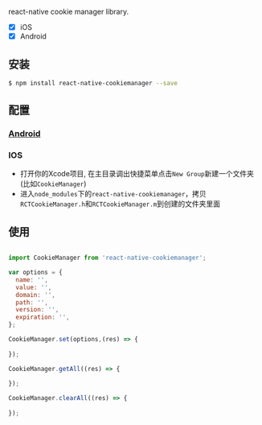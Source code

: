react-native cookie manager library.

- [x] iOS
- [x] Android

## 安装

```sh
$ npm install react-native-cookiemanager --save
```

## 配置

### [Android]('./android/README.md')

### IOS
- 打开你的Xcode项目, 在主目录调出快捷菜单点击`New Group`新建一个文件夹(比如`CookieManager`)
- 进入`node_modules`下的`react-native-cookiemanager`，拷贝`RCTCookieManager.h`和`RCTCookieManager.m`到创建的文件夹里面

## 使用

```js

import CookieManager from 'react-native-cookiemanager';

var options = {
  name: '',
  value: '',
  domain: '',
  path: '',
  version: '',
  expiration: '',
};

CookieManager.set(options,(res) => {
  
});

CookieManager.getAll((res) => {
  
});

CookieManager.clearAll((res) => {
  
});
```

